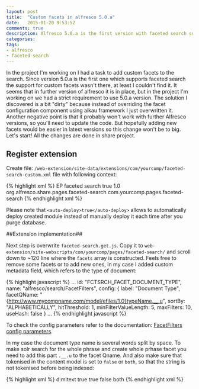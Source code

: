 ```yaml
---
layout: post
title:  "Custom facets in alfresco 5.0.a"
date:   2015-01-20 9:53:52
comments: true
description: Alfresco 5.0.a is the first version with faceted search support. By default it supports 7 facets. Here I'll show how to add custom facets on custom metadata.
categories: 
tags: 
- alfresco
- faceted-search
---
```


In the project I'm working on I had a task to add custom facets to the search. Since version 5.0.a is the first one which supports faceted search the support for custom facets wasn't there, at least I couldn't find it. It seems that in further version of alfresco it is in place, but in the project I'm working on we had a strict requirement to use 5.0.a version. The solution I discovered is a bit "dirty" because instead of overriding the facet configuration component using aikau framework I just overwritten it. Another negative point is that it probably won't work with further Alfresco versions, so you'll need to update the code. But hopefully adding new facets would be easier in latest versions so this change won't be to big.
Let's start!
All the changes are done in share project.

## Register extension

Create file: `/web-extension/site-data/extensions/com/yourcomp/faceted-search-custom.xml` file with following context:

{% highlight xml %}
<extension>
  <modules>
    <module>
      <id>EP faceted search</id>
      <auto-deploy>true</auto-deploy>
      <version>1.0</version>
      <customizations>
        <customization>
          <targetPackageRoot>
            org.alfresco.share.pages.faceted-search
          </targetPackageRoot>
          <sourcePackageRoot>
            com.yourcomp.pages.faceted-search
          </sourcePackageRoot>
        </customization>
      </customizations>
    </module>
  </modules>
</extension>
{% endhighlight xml %}

Please note that `<auto-deploy>true</auto-deploy>` allows to automatically deploy created module instead of manually deploy it each time after you purge database.

##Extension implementation##

Next step is overwrite `faceted-search.get.js`. Copy it to `web-extension/site-webscripts/com/yourcomp/pages/faceted-search/` and scroll down to ~120 line where the `facets` array is constructed. Feels free to remove some facets or to add new ones, in my case I added custom metadata field, which refers to the type of document:

{% highlight javascript %}
...
id: "FCTSRCH_FACET_DOCUMENT_TYPE",
    name: "alfresco/search/FacetFilters",
    config: {
      label: "Document Type",
      facetQName: "{http://www.mycompname.com/model/efiles/1.0}typeName.__.u",
      sortBy: "ALPHABETICALLY",
      hitThreshold: 1,
      minFilterValueLength: 5,
      maxFilters: 10,
      useHash: false
    }
...
{% endhighlight javascript %}

To check the config parameters refer to the documentation: [FacetFilters config parameters].

In my case the document type name is several words split by space. To make solr search for the whole phrase and create whole prhase facet you need to add this part `.__.u` to the facet Qname. And also make sure that tokenised in the content model is set to `false` or `both`, so that the string is not tokenised before being indexed:

{% highlight xml %}
<property name="ef:typeName">
  <type>d:mltext</type>
  <mandatory>true</mandatory>
  <index enabled="true">
    <atomic>true</atomic>
    <stored>false</stored>
    <tokenised>both</tokenised>
  </index>
</property>
{% endhighlight xml %}

[FacetFilters config parameters]: http://dev.alfresco.com/resource/docs/jsdoc-haiku/FacetFilters.html